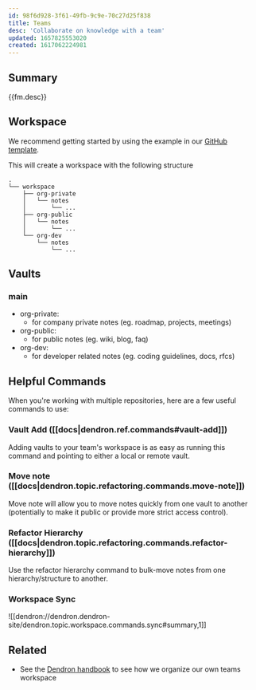 ```yaml
---
id: 98f6d928-3f61-49fb-9c9e-70c27d25f838
title: Teams
desc: 'Collaborate on knowledge with a team'
updated: 1657825553020
created: 1617062224981
---
```


## Summary

{{fm.desc}}

## Workspace

We recommend getting started by using the example in our [GitHub template](https://github.com/dendronhq/template.engineering-team-workspace). 

This will create a workspace with the following structure

```
.
└── workspace
    ├── org-private
    │   └── notes
    │       └── ...
    ├── org-public
    │   └── notes
    │       └── ...
    └── org-dev
        └── notes
            └── ...
```

## Vaults

### main
- org-private: 
  - for company private notes (eg. roadmap, projects, meetings)
- org-public: 
  - for public notes (eg. wiki, blog, faq)
- org-dev: 
  - for developer related notes (eg. coding guidelines, docs, rfcs)



## Helpful Commands

When you're working with multiple repositories, here are a few useful commands to use:

### Vault Add ([[docs|dendron.ref.commands#vault-add]])

Adding vaults to your team's workspace is as easy as running this command and pointing to either a local or remote vault.

### Move note ([[docs|dendron.topic.refactoring.commands.move-note]])

Move note will allow you to move notes quickly from one vault to another (potentially to make it public or provide more strict access control).

### Refactor Hierarchy ([[docs|dendron.topic.refactoring.commands.refactor-hierarchy]])

Use the refactor hierarchy command to bulk-move notes from one hierarchy/structure to another.

### Workspace Sync

![[dendron://dendron.dendron-site/dendron.topic.workspace.commands.sync#summary,1]]

## Related
- See the [Dendron handbook](https://handbook.dendron.so/notes/fc057be8-80e7-4a08-bca6-5bd6bc398eea.html) to see how we organize our own teams workspace 
